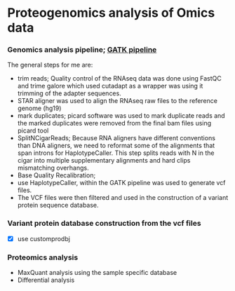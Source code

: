 # Proteogenomics analysis of Omics data
### Genomics analysis pipeline; [GATK pipeline](https://gatk.broadinstitute.org/hc/en-us/articles/360035531192?id=4067)
The general steps for me are:
- trim reads; Quality control of the RNAseq data was done using FastQC and trime galore which used cutadapt as a wrapper was using it trimming of the adapter sequences.
- STAR aligner was used to align the RNAseq raw files to the reference genome (hg19)
- mark duplicates; picard software was used to mark duplicate reads and the marked duplicates were removed from the final bam files using picard tool
- SplitNCigarReads; Because RNA aligners have different conventions than DNA aligners, we need to reformat some of the alignments that span introns for HaplotypeCaller. This step splits reads with N in the cigar into multiple supplementary alignments and hard clips mismatching overhangs.
- Base Quality Recalibration; 
- use HaplotypeCaller, within the GATK pipeline was used to generate vcf files. 
- The VCF files were then filtered and used in the construction of a variant protein sequence database.

### Variant protein database construction from the vcf files
- [x] use customprodbj
### Proteomics analysis
- MaxQuant analysis using the sample specific database
- Differential analysis
